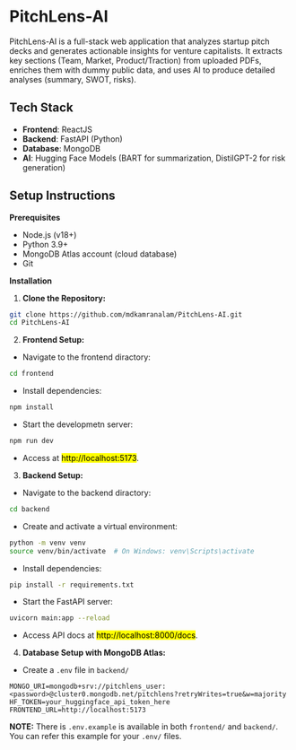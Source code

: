# PitchLens-AI

PitchLens-AI is a full-stack web application that analyzes startup pitch decks and generates actionable insights for venture capitalists. It extracts key sections (Team, Market, Product/Traction) from uploaded PDFs, enriches them with dummy public data, and uses AI to produce detailed analyses (summary, SWOT, risks).

## Tech Stack

- **Frontend**: ReactJS
- **Backend**: FastAPI (Python)
- **Database**: MongoDB
- **AI**: Hugging Face Models (BART for summarization, DistilGPT-2 for risk generation)

## Setup Instructions

**Prerequisites**

- Node.js (v18+)
- Python 3.9+
- MongoDB Atlas account (cloud database)
- Git

**Installation**

1. **Clone the Repository:**

```bash
git clone https://github.com/mdkamranalam/PitchLens-AI.git
cd PitchLens-AI
```

2. **Frontend Setup:**

- Navigate to the frontend diractory:

```bash
cd frontend
```

- Install dependencies:

```bash
npm install
```

- Start the developmetn server:

```bash
npm run dev
```

- Access at <mark>http://localhost:5173</mark>.

3. **Backend Setup:**

- Navigate to the backend diractory:

```bash
cd backend
```

- Create and activate a virtual environment:

```bash
python -m venv venv
source venv/bin/activate  # On Windows: venv\Scripts\activate
```

- Install dependencies:

```bash
pip install -r requirements.txt
```

- Start the FastAPI server:

```bash
uvicorn main:app --reload
```

- Access API docs at <mark>http://localhost:8000/docs</mark>.

4. **Database Setup with MongoDB Atlas:**

- Create a <code>.env</code> file in <code>backend/</code>

```plain
MONGO_URI=mongodb+srv://pitchlens_user:<password>@cluster0.mongodb.net/pitchlens?retryWrites=true&w=majority
HF_TOKEN=your_huggingface_api_token_here
FRONTEND_URL=http://localhost:5173
```

**NOTE:** There is <code>.env.example</code> is available in both <code>frontend/</code> and <code>backend/</code>. You can refer this example for your <code>.env/</code> files.
